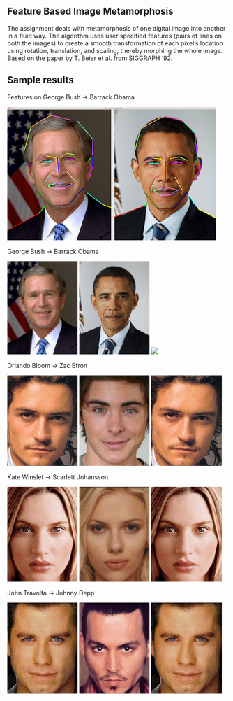 ## Feature Based Image Metamorphosis

The assignment deals with metamorphosis of one digital image into another in a fluid way. The algorithm uses user specified features (pairs of lines on both the images) to create a smooth transformation of each pixel’s location using rotation, translation, and scaling, thereby morphing the whole image. Based on the paper by T. Beier et al. from SIGGRAPH ’92.

## Sample results

Features on George Bush -> Barrack Obama

<img src="/images/bush_lines.png" width="95%">

George Bush -> Barrack Obama

<img src="/images/BushObama0.0.png" width="32%">	<img src="/images/BushObama1.0.png" width="32%"> <img src="/images/BushObama.gif" width="32%">

Orlando Bloom -> Zac Efron

<img src="/images/OrlandoEfronA.jpeg" width="32%">	<img src="/images/OrlandoEfronB.jpeg" width="32%"> <img src="/images/OrlandoEfron.gif" width="32%">

Kate Winslet -> Scarlett Johansson

<img src="/images/WinslettJohanssonA.jpeg" width="32%">	<img src="/images/WinslettJohanssonB.jpeg" width="32%"> <img src="/images/WinslettJohansson.gif" width="32%">

John Travolta -> Johnny Depp

<img src="/images/TravoltaDeppA.jpeg" width="32%">	<img src="/images/TravoltaDeppB.jpeg" width="32%"> <img src="/images/TravoltaDepp.gif" width="32%">